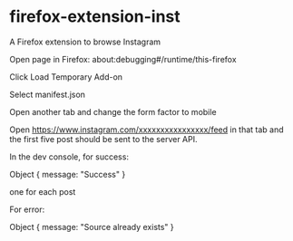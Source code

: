 # firefox-extension-inst
A Firefox extension to browse Instagram

Open page in Firefox:
about:debugging#/runtime/this-firefox

Click Load Temporary Add-on

Select manifest.json

Open another tab and change the form factor to mobile

Open https://www.instagram.com/xxxxxxxxxxxxxxxx/feed in that tab and the first five post should be sent to the server API.

In the dev console, for success:

Object { message: "Success" }

one for each post

For error:

Object { message: "Source already exists" }
